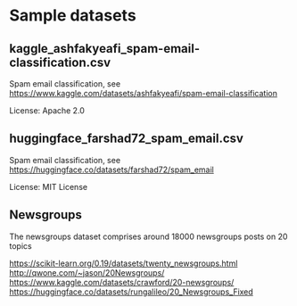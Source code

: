 # Sample datasets

## kaggle_ashfakyeafi_spam-email-classification.csv

Spam email classification, see https://www.kaggle.com/datasets/ashfakyeafi/spam-email-classification

License: Apache 2.0

## huggingface_farshad72_spam_email.csv

Spam email classification, see https://huggingface.co/datasets/farshad72/spam_email

License: MIT License

## Newsgroups

The newsgroups dataset comprises around 18000 newsgroups posts on 20 topics

https://scikit-learn.org/0.19/datasets/twenty_newsgroups.html
http://qwone.com/~jason/20Newsgroups/
https://www.kaggle.com/datasets/crawford/20-newsgroups/
https://huggingface.co/datasets/rungalileo/20_Newsgroups_Fixed
